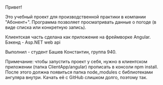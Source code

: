 Привет!


Это учебный проект для производственной практики в компании "Абонент+".
Программа позволяет просматривать данные о погоде (в виде списка или конкретную запись).

Клиентская часть сделана как приложение на фреймворке Angular.
Бэкенд - Asp.NET web api


Выполнил - студент Башев Константин, группа 940.


Примечание: чтобы запустить проект у себя, нужно в клиентском приложении (папка ClientApp/angular) прописать в консоли npm install.
После этого должна появиться папка node_modules с библиотеками ангуляра внутри.
Качать её с GitHub слишком долго, поэтому так.
